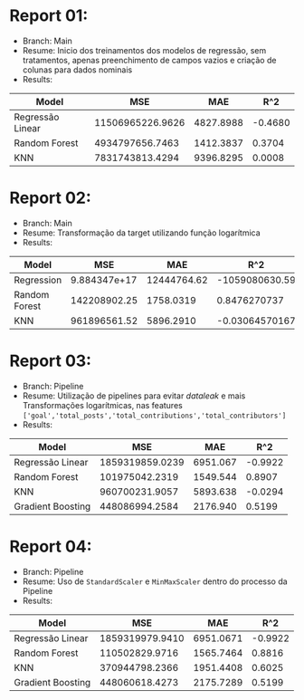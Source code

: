 # Report 01:
- Branch: Main
- Resume: Inicio dos treinamentos dos modelos de regressão, sem tratamentos, apenas preenchimento de campos vazios e criação de colunas para dados nominais
- Results:

Model | MSE | MAE | R^2 |
------|----|-----|-----|
Regressão Linear | 11506965226.9626   | 4827.8988 | -0.4680 |
Random Forest | 4934797656.7463 | 1412.3837 | 0.3704 |
KNN | 7831743813.4294 | 9396.8295 | 0.0008 |



# Report 02:

- Branch: Main
- Resume: Transformação da target utilizando função logarítmica
- Results:

| Model | MSE | MAE | R^2 |
| --- | --- | --- | --- |
| Regression | 9.884347e+17 | 12444764.62 | -1059080630.59 |
| Random Forest | 142208902.25 | 1758.0319 | 0.8476270737 |
| KNN | 961896561.52 | 5896.2910 | -0.03064570167 |


# Report 03:

- Branch: Pipeline
- Resume: Utilização de pipelines para evitar _dataleak_ e mais Transformações logarítmicas, nas features `['goal','total_posts','total_contributions','total_contributors']`
- Results:

| Model | MSE | MAE | R^2 |
| --- | --- | --- | --- |
| Regressão Linear | 1859319859.0239 | 6951.067 | -0.9922 |
| Random Forest | 101975042.2319 | 1549.544 | 0.8907 |
| KNN | 960700231.9057 | 5893.638 | -0.0294 |
| Gradient Boosting | 448086994.2584 | 2176.940 | 0.5199 |


# Report 04:

- Branch: Pipeline
- Resume: Uso de `StandardScaler` e `MinMaxScaler` dentro do processo da Pipeline
- Results:

| Model | MSE | MAE | R^2 |
| --- | --- | --- | --- |
| Regressão Linear | 1859319979.9410 | 6951.0671 | -0.9922 |
| Random Forest | 110502829.9716 | 1565.7464 | 0.8816 |
| KNN | 370944798.2366 | 1951.4408 | 0.6025 |
| Gradient Boosting | 448060618.4273 | 2175.7289 | 0.5199 |
